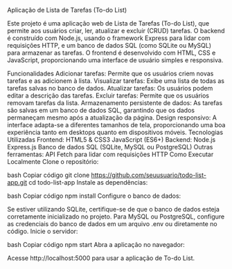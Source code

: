 Aplicação de Lista de Tarefas (To-do List)

Este projeto é uma aplicação web de Lista de Tarefas (To-do List), que permite aos usuários criar, ler, atualizar e excluir (CRUD) tarefas. O backend é construído com Node.js, usando o framework Express para lidar com requisições HTTP, e um banco de dados SQL (como SQLite ou MySQL) para armazenar as tarefas. O frontend é desenvolvido com HTML, CSS e JavaScript, proporcionando uma interface de usuário simples e responsiva.

Funcionalidades
Adicionar tarefas: Permite que os usuários criem novas tarefas e as adicionem à lista.
Visualizar tarefas: Exibe uma lista de todas as tarefas salvas no banco de dados.
Atualizar tarefas: Os usuários podem editar a descrição das tarefas.
Excluir tarefas: Permite que os usuários removam tarefas da lista.
Armazenamento persistente de dados: As tarefas são salvas em um banco de dados SQL, garantindo que os dados permaneçam mesmo após a atualização da página.
Design responsivo: A interface adapta-se a diferentes tamanhos de tela, proporcionando uma boa experiência tanto em desktops quanto em dispositivos móveis.
Tecnologias Utilizadas
Frontend:
HTML5 & CSS3
JavaScript (ES6+)
Backend:
Node.js
Express.js
Banco de dados SQL (SQLite, MySQL ou PostgreSQL)
Outras ferramentas:
API Fetch para lidar com requisições HTTP
Como Executar Localmente
Clone o repositório:

bash
Copiar código
git clone https://github.com/seuusuario/todo-list-app.git
cd todo-list-app
Instale as dependências:

bash
Copiar código
npm install
Configure o banco de dados:

Se estiver utilizando SQLite, certifique-se de que o banco de dados esteja corretamente inicializado no projeto.
Para MySQL ou PostgreSQL, configure as credenciais do banco de dados em um arquivo .env ou diretamente no código.
Inicie o servidor:

bash
Copiar código
npm start
Abra a aplicação no navegador:

Acesse http://localhost:5000 para usar a aplicação de To-do List.
